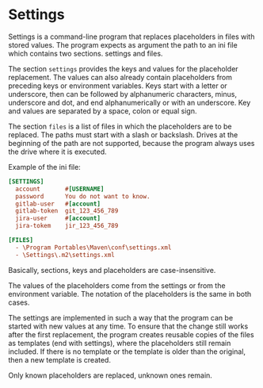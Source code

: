 # Settings
Settings is a command-line program that replaces placeholders in files with
stored values. The program expects as argument the path to an ini file which
contains two sections. settings and files.

The section `settings` provides the keys and values for the placeholder
replacement. The values can also already contain placeholders from preceding
keys or environment variables. Keys start with a letter or underscore, then can
be followed by alphanumeric characters, minus, underscore and dot, and end
alphanumerically or with an underscore. Key and values are separated by a
space, colon or equal sign.

The section `files` is a list of files in which the placeholders are to be
replaced. The paths must start with a slash or backslash. Drives at the
beginning of the path are not supported, because the program always uses the
drive where it is executed.

Example of the ini file:

```ini
[SETTINGS]
  account       #[USERNAME]
  password      You do not want to know.
  gitlab-user   #[account]
  gitlab-token  git_123_456_789
  jira-user     #[account] 
  jira-tokem    jir_123_456_789

[FILES]
  - \Program Portables\Maven\conf\settings.xml
  - \Settings\.m2\settings.xml
```

Basically, sections, keys and placeholders are case-insensitive.

The values of the placeholders come from the settings or from the environment
variable. The notation of the placeholders is the same in both cases.

The settings are implemented in such a way that the program can be started with
new values at any time. To ensure that the change still works after the first
replacement, the program creates reusable copies of the files as templates (end
with settings), where the placeholders still remain included. If there is no
template or the template is older than the original, then a new template is
created.

Only known placeholders are replaced, unknown ones remain.
